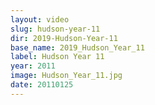 ```yaml
---
layout: video
slug: hudson-year-11
dir: 2019-Hudson-Year-11
base_name: 2019_Hudson_Year_11
label: Hudson Year 11
year: 2011
image: Hudson_Year_11.jpg
date: 20110125
---
```

